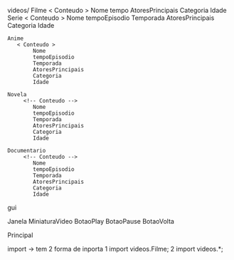 <!-- // Um software que contenha as seguintes classes na pasta src/ -->

<!-- separasdor por caraqueteristicas  -->

videos/
    Filme
        < Conteudo >
            Nome
            tempo 
            AtoresPrincipais
            Categoria
            Idade
    Serie 
        < Conteudo >
            Nome
            tempoEpisodio
            Temporada
            AtoresPrincipais
            Categoria
            Idade

    Anime
       < Conteudo >
            Nome
            tempoEpisodio
            Temporada
            AtoresPrincipais
            Categoria
            Idade

    Novela
         <!-- Conteudo -->
            Nome
            tempoEpisodio
            Temporada
            AtoresPrincipais
            Categoria
            Idade

    Documentario
         <!-- Conteudo -->
            Nome
            tempoEpisodio
            Temporada
            AtoresPrincipais
            Categoria
            Idade


gui 
   <!-- -> Conceito: (Graphical User Interface) -->
   Janela
   MiniaturaVideo
   BotaoPlay
   BotaoPause
   BotaoVolta

   Principal
            <!-- Class principal -->
   

   import  -> tem 2 forma de inporta 
    1 import videos.Filme;
    2 import videos.*;


 

